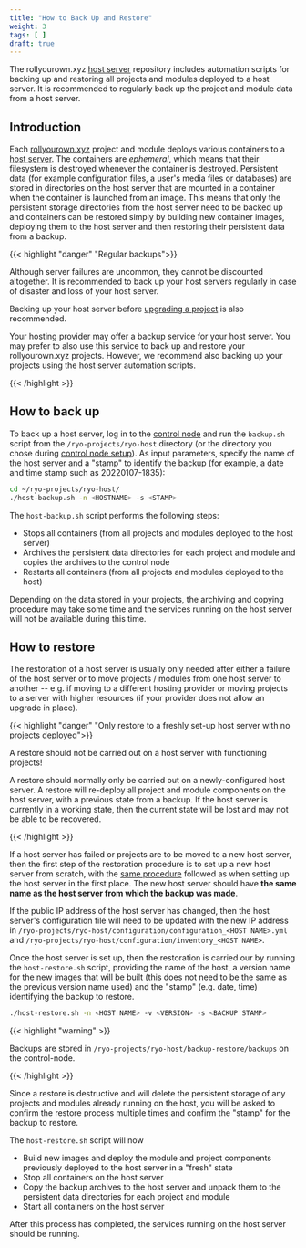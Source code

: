 ```yaml
---
title: "How to Back Up and Restore"
weight: 3
tags: [ ]
draft: true
---
```


The rollyourown.xyz [host server](/rollyourown/projects/host_server) repository includes automation scripts for backing up and restoring all projects and modules deployed to a host server. It is recommended to regularly back up the project and module data from a host server.

<!--more-->

## Introduction

Each [rollyourown.xyz](https://rollyourown.xyz) project and module deploys various containers to a [host server](/rollyourown/projects/host_server). The containers are *ephemeral*, which means that their filesystem is destroyed whenever the container is destroyed. Persistent data (for example configuration files, a user's media files or databases) are stored in directories on the host server that are mounted in a container when the container is launched from an image. This means that only the persistent storage directories from the host server need to be backed up and containers can be restored simply by building new container images, deploying them to the host server and then restoring their persistent data from a backup.

{{< highlight "danger" "Regular backups">}}

Although server failures are uncommon, they cannot be discounted altogether. It is recommended to back up your host servers regularly in case of disaster and loss of your host server.

Backing up your host server before [upgrading a project](/rollyourown/projects/how_to_maintain/#upgrading-a-project-deployment) is also recommended.

Your hosting provider may offer a backup service for your host server. You may prefer to also use this service to back up and restore your rollyourown.xyz projects. However, we recommend also backing up your projects using the host server automation scripts.

{{< /highlight >}}

## How to back up

To back up a host server, log in to the [control node](/rollyourown/projects/control_node) and run the `backup.sh` script from the `/ryo-projects/ryo-host` directory (or the directory you chose during [control node setup](/rollyourown/projects/control_node/#automated-control-node-configuration)). As input parameters, specify the name of the host server and a "stamp" to identify the backup (for example, a date and time stamp such as 20220107-1835):

```bash
cd ~/ryo-projects/ryo-host/
./host-backup.sh -n <HOSTNAME> -s <STAMP>
```

The `host-backup.sh` script performs the following steps:

- Stops all containers (from all projects and modules deployed to the host server)
- Archives the persistent data directories for each project and module and copies the archives to the control node
- Restarts all containers (from all projects and modules deployed to the host)

Depending on the data stored in your projects, the archiving and copying procedure may take some time and the services running on the host server will not be available during this time.

## How to restore

The restoration of a host server is usually only needed after either a failure of the host server or to move projects / modules from one host server to another -- e.g. if moving to a different hosting provider or moving projects to a server with higher resources (if your provider does not allow an upgrade in place).

{{< highlight "danger" "Only restore to a freshly set-up host server with no projects deployed">}}

A restore should not be carried out on a host server with functioning projects!

A restore should normally only be carried out on a newly-configured host server. A restore will re-deploy all project and module components on the host server, with a previous state from a backup. If the host server is currently in a working state, then the current state will be lost and may not be able to be recovered.

{{< /highlight >}}

If a host server has failed or projects are to be moved to a new host server, then the first step of the restoration procedure is to set up a new host server from scratch, with the [same procedure](/rollyourown/projects/host_server/#automated-host-server-setup) followed as when setting up the host server in the first place. The new host server should have **the same name as the host server from which the backup was made**.

If the public IP address of the host server has changed, then the host server's configuration file will need to be updated with the new IP address in `/ryo-projects/ryo-host/configuration/configuration_<HOST NAME>.yml` and `/ryo-projects/ryo-host/configuration/inventory_<HOST NAME>`.

Once the host server is set up, then the restoration is carried our by running the `host-restore.sh` script, providing the name of the host, a version name for the new images that will be built (this does not need to be the same as the previous version name used) and the "stamp" (e.g. date, time) identifying the backup to restore.

```bash
./host-restore.sh -n <HOST NAME> -v <VERSION> -s <BACKUP STAMP>
```

{{< highlight "warning" >}}

Backups are stored in `/ryo-projects/ryo-host/backup-restore/backups` on the control-node.

{{< /highlight >}}

Since a restore is destructive and will delete the persistent storage of any projects and modules already running on the host, you will be asked to confirm the restore process multiple times and confirm the "stamp" for the backup to restore.

The `host-restore.sh` script will now

- Build new images and deploy the module and project components previously deployed to the host server in a "fresh" state
- Stop all containers on the host server
- Copy the backup archives to the host server and unpack them to the persistent data directories for each project and module
- Start all containers on the host server

After this process has completed, the services running on the host server should be running.
